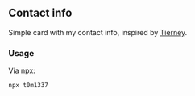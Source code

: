 ## Contact info

Simple card with my contact info, inspired by [Tierney](https://github.com/bnb/bitandbang).

### Usage
Via npx:

```
npx t0m1337
```
